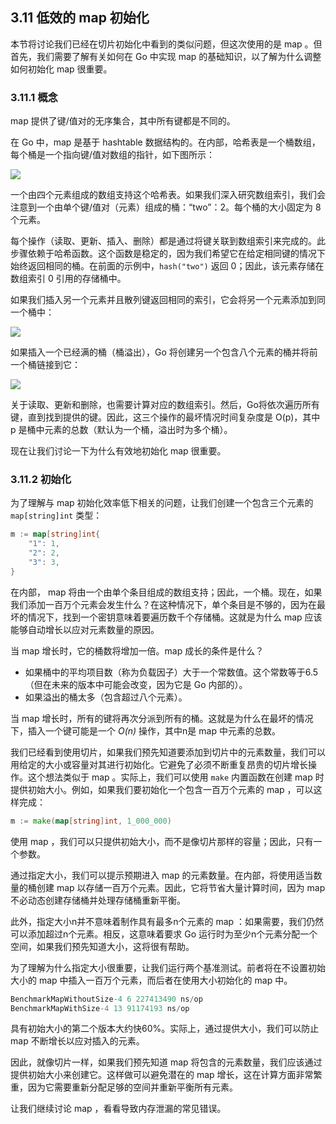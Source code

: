## 3.11 低效的 map 初始化

本节将讨论我们已经在切片初始化中看到的类似问题，但这次使用的是 map 。但首先，我们需要了解有关如何在 Go 中实现 map 的基础知识，以了解为什么调整如何初始化 map 很重要。

### 3.11.1 概念

map 提供了键/值对的无序集合，其中所有键都是不同的。

在 Go 中，map 是基于 hashtable 数据结构的。在内部，哈希表是一个桶数组，每个桶是一个指向键/值对数组的指针，如下图所示：

![](https://img.exciting.net.cn/21.png)

一个由四个元素组成的数组支持这个哈希表。如果我们深入研究数组索引，我们会注意到一个由单个键/值对（元素）组成的桶：“two”：2。每个桶的大小固定为 8 个元素。

每个操作（读取、更新、插入、删除）都是通过将键关联到数组索引来完成的。此步骤依赖于哈希函数。这个函数是稳定的，因为我们希望它在给定相同键的情况下始终返回相同的桶。在前面的示例中，`hash("two")` 返回 0；因此，该元素存储在数组索引 0 引用的存储桶中。

如果我们插入另一个元素并且散列键返回相同的索引，它会将另一个元素添加到同一个桶中：

![](https://img.exciting.net.cn/22.png)

如果插入一个已经满的桶（桶溢出），Go 将创建另一个包含八个元素的桶并将前一个桶链接到它：

![](https://img.exciting.net.cn/23.png)

关于读取、更新和删除，也需要计算对应的数组索引。然后，Go将依次遍历所有键，直到找到提供的键。因此，这三个操作的最坏情况时间复杂度是 O(p)，其中 p 是桶中元素的总数（默认为一个桶，溢出时为多个桶）。

现在让我们讨论一下为什么有效地初始化 map 很重要。

### 3.11.2 初始化

为了理解与 map 初始化效率低下相关的问题，让我们创建一个包含三个元素的 `map[string]int` 类型：

```go
m := map[string]int{
    "1": 1,  
    "2": 2,  
    "3": 3,  
}
```

在内部， map 将由一个由单个条目组成的数组支持；因此，一个桶。现在，如果我们添加一百万个元素会发生什么？在这种情况下，单个条目是不够的，因为在最坏的情况下，找到一个密钥意味着要遍历数千个存储桶。这就是为什么 map 应该能够自动增长以应对元素数量的原因。

当 map 增长时，它的桶数将增加一倍。map 成长的条件是什么？

* 如果桶中的平均项目数（称为负载因子）大于一个常数值。这个常数等于6.5（但在未来的版本中可能会改变，因为它是 Go 内部的）。
* 如果溢出的桶太多（包含超过八个元素）。

当 map 增长时，所有的键将再次分派到所有的桶。这就是为什么在最坏的情况下，插入一个键可能是一个 _O(n)_ 操作，其中n是 map 中元素的总数。

我们已经看到使用切片，如果我们预先知道要添加到切片中的元素数量，我们可以用给定的大小或容量对其进行初始化。它避免了必须不断重复昂贵的切片增长操作。这个想法类似于 map 。实际上，我们可以使用 `make` 内置函数在创建 map 时提供初始大小。例如，如果我们要初始化一个包含一百万个元素的 map ，可以这样完成：

```go
m := make(map[string]int, 1_000_000)
```

使用 map ，我们可以只提供初始大小，而不是像切片那样的容量；因此，只有一个参数。

通过指定大小，我们可以提示预期进入 map 的元素数量。在内部，将使用适当数量的桶创建 map 以存储一百万个元素。因此，它将节省大量计算时间，因为 map 不必动态创建存储桶并处理存储桶重新平衡。

此外，指定大小n并不意味着制作具有最多n个元素的 map ：如果需要，我们仍然可以添加超过n个元素。相反，这意味着要求 Go 运行时为至少n个元素分配一个空间，如果我们预先知道大小，这将很有帮助。

为了理解为什么指定大小很重要，让我们运行两个基准测试。前者将在不设置初始大小的 map 中插入一百万个元素，而后者在使用大小初始化的 map 中。

```go
BenchmarkMapWithoutSize-4 6 227413490 ns/op
BenchmarkMapWithSize-4 13 91174193 ns/op
```

具有初始大小的第二个版本大约快60%。实际上，通过提供大小，我们可以防止 map 不断增长以应对插入的元素。

因此，就像切⽚⼀样，如果我们预先知道 map 将包含的元素数量，我们应该通过提供初始⼤⼩来创建它。这样做可以避免潜在的 map 增⻓，这在计算⽅⾯⾮常繁重，因为它需要重新分配⾜够的空间并重新平衡所有元素。

让我们继续讨论 map ，看看导致内存泄漏的常⻅错误。